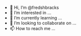 - 👋 Hi, I’m @fredshbracks
- 👀 I’m interested in ...
- 🌱 I’m currently learning ...
- 💞️ I’m looking to collaborate on ...
- 📫 How to reach me ...

<!---
fredshbracks/fredshbracks is a ✨ special ✨ repository because its `README.md` (this file) appears on your GitHub profile.
You can click the Preview link to take a look at your changes.
--->
